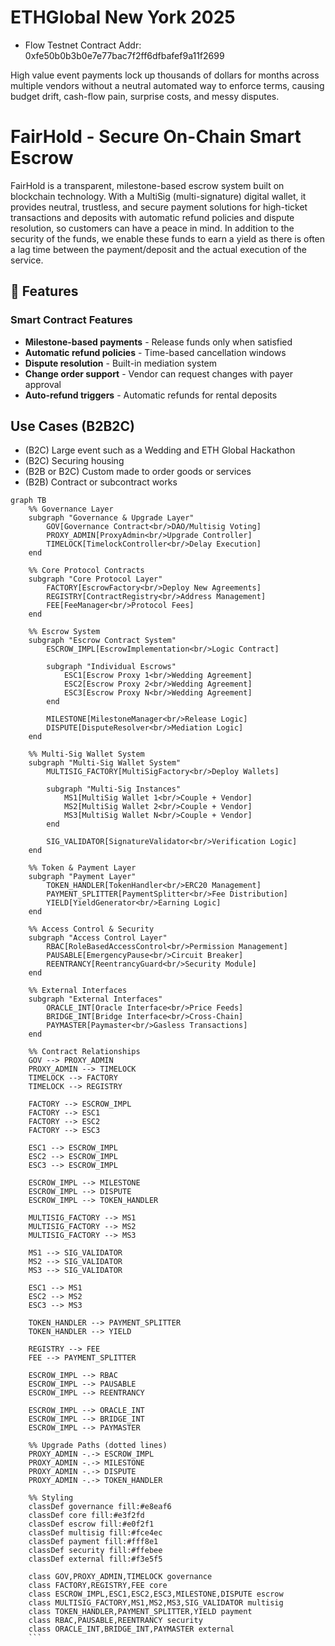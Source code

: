 # ETHGlobal New York 2025
 - Flow Testnet Contract Addr: 0xfe50b0b3b0e7e77bac7f2ff6dfbafef9a11f2699 

High value event payments lock up thousands of dollars for months across multiple vendors without a neutral automated way to enforce terms, causing budget drift, cash-flow pain, surprise costs, and messy disputes.

# FairHold - Secure On-Chain Smart Escrow
FairHold is a transparent, milestone-based escrow system built on blockchain technology. With a MultiSig (multi-signature) digital wallet, it provides neutral, trustless, and secure payment solutions for high-ticket transactions and deposits with automatic refund policies and dispute resolution, so customers can have a peace in mind. In addition to the security of the funds, we enable these funds to earn a yield as there is often a lag time between the payment/deposit and the actual execution of the service.

## 🎯 Features

### Smart Contract Features
- **Milestone-based payments** - Release funds only when satisfied
- **Automatic refund policies** - Time-based cancellation windows
- **Dispute resolution** - Built-in mediation system
- **Change order support** - Vendor can request changes with payer approval
- **Auto-refund triggers** - Automatic refunds for rental deposits

## Use Cases (B2B2C)
- (B2C) Large event such as a Wedding and ETH Global Hackathon
- (B2C) Securing housing
- (B2B or B2C) Custom made to order goods or services
- (B2B) Contract or subcontract works 


```mermaid
graph TB
    %% Governance Layer
    subgraph "Governance & Upgrade Layer"
        GOV[Governance Contract<br/>DAO/Multisig Voting]
        PROXY_ADMIN[ProxyAdmin<br/>Upgrade Controller]
        TIMELOCK[TimelockController<br/>Delay Execution]
    end

    %% Core Protocol Contracts
    subgraph "Core Protocol Layer"
        FACTORY[EscrowFactory<br/>Deploy New Agreements]
        REGISTRY[ContractRegistry<br/>Address Management]
        FEE[FeeManager<br/>Protocol Fees]
    end

    %% Escrow System
    subgraph "Escrow Contract System"
        ESCROW_IMPL[EscrowImplementation<br/>Logic Contract]
        
        subgraph "Individual Escrows"
            ESC1[Escrow Proxy 1<br/>Wedding Agreement]
            ESC2[Escrow Proxy 2<br/>Wedding Agreement]
            ESC3[Escrow Proxy N<br/>Wedding Agreement]
        end
        
        MILESTONE[MilestoneManager<br/>Release Logic]
        DISPUTE[DisputeResolver<br/>Mediation Logic]
    end

    %% Multi-Sig Wallet System
    subgraph "Multi-Sig Wallet System"
        MULTISIG_FACTORY[MultiSigFactory<br/>Deploy Wallets]
        
        subgraph "Multi-Sig Instances"
            MS1[MultiSig Wallet 1<br/>Couple + Vendor]
            MS2[MultiSig Wallet 2<br/>Couple + Vendor]
            MS3[MultiSig Wallet N<br/>Couple + Vendor]
        end
        
        SIG_VALIDATOR[SignatureValidator<br/>Verification Logic]
    end

    %% Token & Payment Layer
    subgraph "Payment Layer"
        TOKEN_HANDLER[TokenHandler<br/>ERC20 Management]
        PAYMENT_SPLITTER[PaymentSplitter<br/>Fee Distribution]
        YIELD[YieldGenerator<br/>Earning Logic]
    end

    %% Access Control & Security
    subgraph "Access Control Layer"
        RBAC[RoleBasedAccessControl<br/>Permission Management]
        PAUSABLE[EmergencyPause<br/>Circuit Breaker]
        REENTRANCY[ReentrancyGuard<br/>Security Module]
    end

    %% External Interfaces
    subgraph "External Interfaces"
        ORACLE_INT[Oracle Interface<br/>Price Feeds]
        BRIDGE_INT[Bridge Interface<br/>Cross-Chain]
        PAYMASTER[Paymaster<br/>Gasless Transactions]
    end

    %% Contract Relationships
    GOV --> PROXY_ADMIN
    PROXY_ADMIN --> TIMELOCK
    TIMELOCK --> FACTORY
    TIMELOCK --> REGISTRY
    
    FACTORY --> ESCROW_IMPL
    FACTORY --> ESC1
    FACTORY --> ESC2
    FACTORY --> ESC3
    
    ESC1 --> ESCROW_IMPL
    ESC2 --> ESCROW_IMPL
    ESC3 --> ESCROW_IMPL
    
    ESCROW_IMPL --> MILESTONE
    ESCROW_IMPL --> DISPUTE
    ESCROW_IMPL --> TOKEN_HANDLER
    
    MULTISIG_FACTORY --> MS1
    MULTISIG_FACTORY --> MS2
    MULTISIG_FACTORY --> MS3
    
    MS1 --> SIG_VALIDATOR
    MS2 --> SIG_VALIDATOR
    MS3 --> SIG_VALIDATOR
    
    ESC1 --> MS1
    ESC2 --> MS2
    ESC3 --> MS3
    
    TOKEN_HANDLER --> PAYMENT_SPLITTER
    TOKEN_HANDLER --> YIELD
    
    REGISTRY --> FEE
    FEE --> PAYMENT_SPLITTER
    
    ESCROW_IMPL --> RBAC
    ESCROW_IMPL --> PAUSABLE
    ESCROW_IMPL --> REENTRANCY
    
    ESCROW_IMPL --> ORACLE_INT
    ESCROW_IMPL --> BRIDGE_INT
    ESCROW_IMPL --> PAYMASTER

    %% Upgrade Paths (dotted lines)
    PROXY_ADMIN -.-> ESCROW_IMPL
    PROXY_ADMIN -.-> MILESTONE
    PROXY_ADMIN -.-> DISPUTE
    PROXY_ADMIN -.-> TOKEN_HANDLER

    %% Styling
    classDef governance fill:#e8eaf6
    classDef core fill:#e3f2fd
    classDef escrow fill:#e0f2f1
    classDef multisig fill:#fce4ec
    classDef payment fill:#fff8e1
    classDef security fill:#ffebee
    classDef external fill:#f3e5f5

    class GOV,PROXY_ADMIN,TIMELOCK governance
    class FACTORY,REGISTRY,FEE core
    class ESCROW_IMPL,ESC1,ESC2,ESC3,MILESTONE,DISPUTE escrow
    class MULTISIG_FACTORY,MS1,MS2,MS3,SIG_VALIDATOR multisig
    class TOKEN_HANDLER,PAYMENT_SPLITTER,YIELD payment
    class RBAC,PAUSABLE,REENTRANCY security
    class ORACLE_INT,BRIDGE_INT,PAYMASTER external
    ```
    
